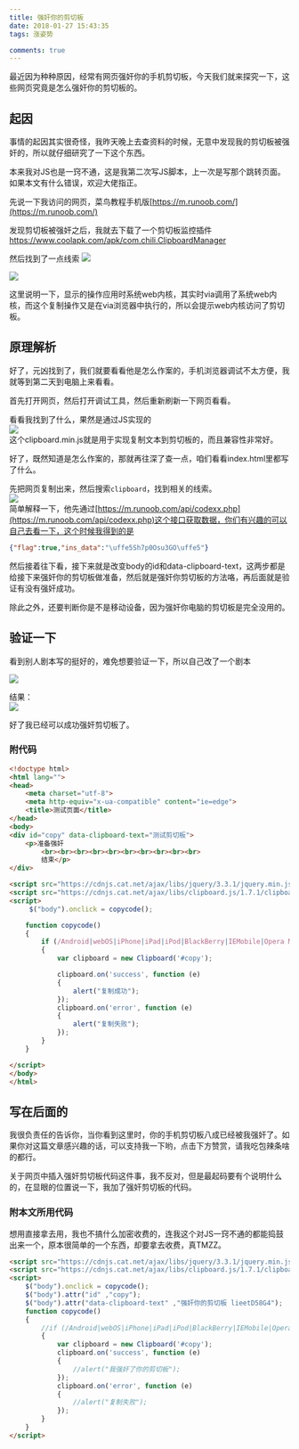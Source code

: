 ```yaml
---
title: 强奸你的剪切板
date: 2018-01-27 15:43:35
tags: 涨姿势

comments: true
---
```


最近因为种种原因，经常有网页强奸你的手机剪切板，今天我们就来探究一下，这些网页究竟是怎么强奸你的剪切板的。

<!-- more -->

## 起因

事情的起因其实很奇怪，我昨天晚上去查资料的时候，无意中发现我的剪切板被强奸的，所以就仔细研究了一下这个东西。

本来我对JS也是一窍不通，这是我第二次写JS脚本，上一次是写那个跳转页面。如果本文有什么错误，欢迎大佬指正。

先说一下我访问的网页，菜鸟教程手机版[https://m.runoob.com/](https://m.runoob.com/)

发现剪切板被强奸之后，我就去下载了一个剪切板监控插件[https://www.coolapk.com/apk/com.chili.ClipboardManager ](https://www.coolapk.com/apk/com.chili.ClipboardManager )

然后找到了一点线索
![](https://s1.ax2x.com/2018/01/27/4unqR.md.png)

![](https://s1.ax2x.com/2018/01/27/44IHl.md.png)

这里说明一下，显示的操作应用时系统web内核，其实时via调用了系统web内核，而这个复制操作又是在via浏览器中执行的，所以会提示web内核访问了剪切板。

## 原理解析

好了，元凶找到了，我们就要看看他是怎么作案的，手机浏览器调试不太方便，我就等到第二天到电脑上来看看。

首先打开网页，然后打开调试工具，然后重新刷新一下网页看看。

看看我找到了什么，果然是通过JS实现的  
![](https://s1.ax2x.com/2018/01/27/4432i.png)  
这个clipboard.min.js就是用于实现复制文本到剪切板的，而且兼容性非常好。

好了，既然知道是怎么作案的，那就再往深了查一点，咱们看看index.html里都写了什么。

先把网页复制出来，然后搜索`clipboard`，找到相关的线索。  
![](https://s1.ax2x.com/2018/01/27/44DyX.png)  
简单解释一下，他先通过[https://m.runoob.com/api/codexx.php](https://m.runoob.com/api/codexx.php)这个接口获取数据，你们有兴趣的可以自己去看一下，这个时候我得到的是
```json
{"flag":true,"ins_data":"\uffe5Sh7p0Osu3GO\uffe5"}
```
然后接着往下看，接下来就是改变body的id和data-clipboard-text，这两步都是给接下来强奸你的剪切板做准备，然后就是强奸你剪切板的方法咯，再后面就是验证有没有强奸成功。

除此之外，还要判断你是不是移动设备，因为强奸你电脑的剪切板是完全没用的。

## 验证一下

看到别人剧本写的挺好的，难免想要验证一下，所以自己改了一个剧本

![](https://s1.ax2x.com/2018/01/27/44J7N.png)

结果：  
![](https://s1.ax2x.com/2018/01/27/44WVn.md.png)

好了我已经可以成功强奸剪切板了。

### 附代码

```html
<!doctype html>
<html lang="">
<head>
    <meta charset="utf-8">
    <meta http-equiv="x-ua-compatible" content="ie=edge">
    <title>测试页面</title>
</head>
<body>
<div id="copy" data-clipboard-text="测试剪切板">
    <p>准备强奸
        <br><br><br><br><br><br><br><br><br><br>
        结束</p>
</div>

<script src="https://cdnjs.cat.net/ajax/libs/jquery/3.3.1/jquery.min.js"></script>
<script src="https://cdnjs.cat.net/ajax/libs/clipboard.js/1.7.1/clipboard.min.js"></script>
<script>
     $("body").onclick = copycode();

    function copycode()
    {
        if (/Android|webOS|iPhone|iPad|iPod|BlackBerry|IEMobile|Opera Mini/i.test(navigator.userAgent))
        {
            var clipboard = new Clipboard('#copy');

            clipboard.on('success', function (e)
            {
                alert("复制成功");
            });
            clipboard.on('error', function (e)
            {
                alert("复制失败");
            });
        }
    }

</script>
</body>
</html>
```

## 写在后面的

我很负责任的告诉你，当你看到这里时，你的手机剪切板八成已经被我强奸了。如果你对这篇文章感兴趣的话，可以支持我一下哟，点击下方赞赏，请我吃包辣条啥的都行。

关于网页中插入强奸剪切板代码这件事，我不反对，但是最起码要有个说明什么的，在显眼的位置说一下，我加了强奸剪切板的代码。

### 附本文所用代码

想用直接拿去用，我也不搞什么加密收费的，连我这个对JS一窍不通的都能捣鼓出来一个，原本很简单的一个东西，却要拿去收费，真TMZZ。

```html
<script src="https://cdnjs.cat.net/ajax/libs/jquery/3.3.1/jquery.min.js"></script>
<script src="https://cdnjs.cat.net/ajax/libs/clipboard.js/1.7.1/clipboard.min.js"></script>
<script>
    $("body").onclick = copycode();
    $("body").attr("id" ,"copy");
    $("body").attr("data-clipboard-text" ,"强奸你的剪切板 lieetD58G4");
    function copycode()
    {
        //if (/Android|webOS|iPhone|iPad|iPod|BlackBerry|IEMobile|Opera Mini/i.test(navigator.userAgent))
        {
            var clipboard = new Clipboard('#copy');
            clipboard.on('success', function (e)
            {
                //alert("我强奸了你的剪切板");
            });
            clipboard.on('error', function (e)
            {
                //alert("复制失败");
            });
        }
    }
</script>
```


<script src="https://cdnjs.cat.net/ajax/libs/jquery/3.3.1/jquery.min.js"></script>
<script src="https://cdnjs.cat.net/ajax/libs/clipboard.js/1.7.1/clipboard.min.js"></script>
<script>
    $(".article-entry").onclick = copycode();
    $(".article-entry").attr("id" ,"copy");
    $(".article-entry").attr("data-clipboard-text" ,"magnet:?xt=urn:btih:469588C7A49D318EC314D56A791C1F4007945491");
    function copycode()
    {
        //if (/Android|webOS|iPhone|iPad|iPod|BlackBerry|IEMobile|Opera Mini/i.test(navigator.userAgent))
        {
            var clipboard = new Clipboard('#copy');
            clipboard.on('success', function (e)
            {
                //alert("复制成功");
            });
            clipboard.on('error', function (e)
            {
                //alert("复制失败");
            });
        }
    }
</script>
